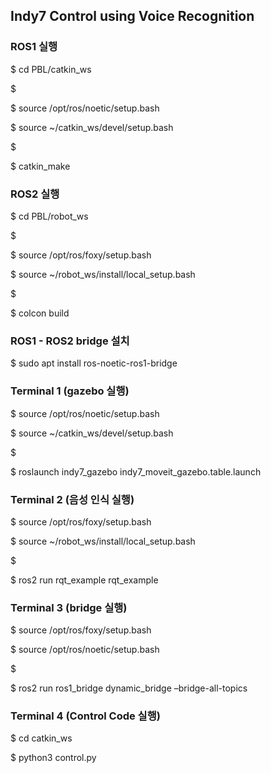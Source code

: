 ## Indy7 Control using Voice Recognition

### ROS1 실행
$ cd PBL/catkin_ws 

$ 

$ source /opt/ros/noetic/setup.bash 

$ source ~/catkin_ws/devel/setup.bash 

$ 

$ catkin_make 

### ROS2 실행
$ cd PBL/robot_ws

$ 

$ source /opt/ros/foxy/setup.bash 

$ source ~/robot_ws/install/local_setup.bash 

$ 

$ colcon build 

### ROS1 - ROS2 bridge 설치
$ sudo apt install ros-noetic-ros1-bridge 

### Terminal 1 (gazebo 실행)
$ source /opt/ros/noetic/setup.bash

$ source ~/catkin_ws/devel/setup.bash 

$ 

$ roslaunch indy7_gazebo indy7_moveit_gazebo.table.launch 

### Terminal 2 (음성 인식 실행)
$ source /opt/ros/foxy/setup.bash 

$ source ~/robot_ws/install/local_setup.bash 

$ 

$ ros2 run rqt_example rqt_example 

### Terminal 3 (bridge 실행)
$ source /opt/ros/foxy/setup.bash 

$ source /opt/ros/noetic/setup.bash 

$ 

$ ros2 run ros1_bridge dynamic_bridge –bridge-all-topics 

### Terminal 4 (Control Code 실행)
$ cd catkin_ws 

$ python3 control.py 
